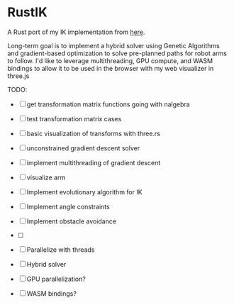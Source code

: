# RustIK

A Rust port of my IK implementation from [here](https://github.com/pickles976/LearningRobotics).

Long-term goal is to implement a hybrid solver using Genetic Algorithms and gradient-based optimization to solve pre-planned paths for robot arms to follow. 
I'd like to leverage multithreading, GPU compute, and WASM bindings to allow it to be used in the browser with my web visualizer in three.js

TODO:
- [ ] get transformation matrix functions going with nalgebra
- [ ] test transformation matrix cases
- [ ] basic visualization of transforms with three.rs
- [ ] unconstrained gradient descent solver 
- [ ] implement multithreading of gradient descent
- [ ] visualize arm

- [ ] Implement evolutionary algorithm for IK
- [ ] Implement angle constraints
- [ ] Implement obstacle avoidance
- [ ] 
- [ ] Parallelize with threads
- [ ] Hybrid solver
- [ ] GPU parallelization?
- [ ] WASM bindings?
